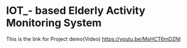 # IOT_- based Elderly Activity Monitoring System
This is the link for Project demo(Video)
https://youtu.be/MsHCT6mDZNI
